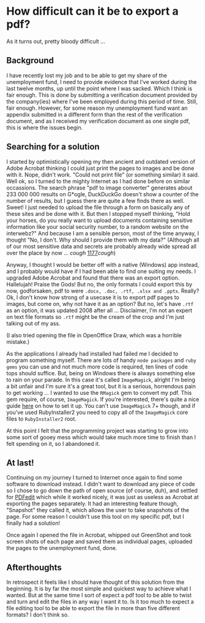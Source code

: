 # How difficult can it be to export a pdf?
As it turns out, pretty bloody difficult ...

## Background
I have recently lost my job and to be able to get my share of the unemployment fund, I need to provide evidence that I've worked during the last twelve months, up until the point where I was sacked. Which I think is fair enough. This is done by submitting a verification document provided by the company(ies) where I've been employed during this period of time. Still, fair enough. However, for some reason my unemployment fund want an appendix submitted in a different form than the rest of the verification document, and as I received my verification document as one single pdf, this is where the issues begin.

## Searching for a solution
I started by optimistically opening my then ancient and outdated version of Adobe Acrobat thinking I could just print the pages to images and be done with it. Nope, didn't work. "Could not print file" (or something similar) it said. Well ok, so I turned to the mighty Internet as I had done before on similar occassions. The search phrase "pdf to image converter" generates about 233 000 000 results on G*ogle, DuckDuckGo doesn't show a counter of the number of results, but I guess there are quite a few finds there as well. Sweet! I just needed to upload the file through a form on basically any of these sites and be done with it. But then I stopped myself thinking, "Hold your horses, do you really want to upload documents containing sensitive information like your social security number, to a random website on the interwebz?" And because I am a sensible person, most of the time anyway, I thought "No, I don't. Why should I provide them with my data?" (Although all of our most sensitive data and secrets are probably already wide spread all over the place by now ... *cough* [1177](https://medium.com/@rikardhjort/2-7-medical-calls-breached-in-sweden-and-its-pure-comedy-b93c1af95e06)*cough*)

Anyway, I thought I would be better off with a native (Windows) app instead, and I probably would have if I had been able to find one suiting my needs. I upgraded Adobe Acrobat and found that there was an export option. Hallelujah! Praise the Gods! But no, the only formats I could export this by now, godforsaken, pdf to were `.docx, .doc, .rtf, .xlsx and .pptx`. Really? Ok, I don't know how strong of a usecase it is to export pdf pages to images, but come on, why not have it as an option? But no, let's have `.rtf` as an option, it was updated 2008 after all ... Disclaimer, I'm not an expert on text file formats so `.rtf` might be the cream of the crop and I'm just talking out of my ass.

(I also tried opening the file in OpenOffice Draw, which was a horrible mistake.)

As the applications I already had installed had failed me I decided to program something myself. There are lots of handy `node packages` and `ruby gems` you can use and not much more code is required, ten lines of code tops should suffice. But, being on Windows there is always something else to rain on your parade. In this case it's called `ImageMagick`, alright I'm being a bit unfair and I'm sure it's a great tool, but it is a serious, horrendous pain to get working ... I wanted to use the `RMagick` gem to convert my pdf. This gem require, of course, `ImageMagick`. If you're interested, there's quite a nice guide [here](https://medium.com/ruby-on-rails-web-application-development/install-rmagick-gem-on-windows-7-8-10-imagemagick-6-9-4-q16-hdri-5492c3fef202) on how to set it up. You can't use `ImageMagick` 7+ though, and if you've used RubyInstaller2 you need to copy all of the `ImageMagick` core files to `RubyInstaller2` root.

At this point I felt that the programming project was starting to grow into some sort of gooey mess which would take much more time to finish than I felt spending on it, so I abandoned it.

## At last!

Continuing on my journey I turned to Internet once again to find some software to download instead. I didn't want to download any piece of code so I chose to go down the path of open source (of course, duh), and settled for [PDFedit](http://pdfedit.cz/en/index.html) which while it worked nicely, it was just as useless as Acrobat at exporting the pages separately. It had an interesting feature though, "Snapshot" they called it, which allows the user to take snapshots of the page. For some reason I couldn't use this tool on my specific pdf, but I finally had a solution!

Once again I opened the file in Acrobat, whipped out GreenShot and took screen shots of each page and saved them as individual pages, uploaded the pages to the unemployment fund, done.

## Afterthoughts

In retrospect it feels like I should have thought of this solution from the beginning. It is by far the most simple and quickest way to achieve what I wanted. But at the same time I sort of expect a pdf tool to be able to twist and turn and edit the files in any way I want it to. Is it too much to expect a file editing tool to be able to export the file in more than five different formats? I don't think so.
